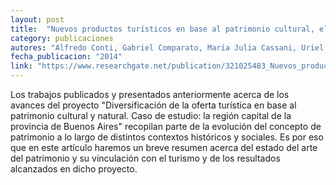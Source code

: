 ```yaml
---
layout: post
title:  "Nuevos productos turísticos en base al patrimonio cultural, el rol de las comunidades locales. Caso de estudio: Región Capital de la Provincia de Buenos Aires"
category: publicaciones
autores: "Alfredo Conti, Gabriel Comparato, María Julia Cassani, Uriel Charne, Florencia Moscoso"
fecha_publicacion: "2014"
link: "https://www.researchgate.net/publication/321025483_Nuevos_productos_turisticos_en_base_al_patrimonio_cultural_el_rol_de_las_comunidades_locales_Caso_de_estudio_Region_Capital_de_la_Provincia_de_Buenos_Aires"
---
```


Los trabajos publicados y presentados anteriormente acerca de los avances del proyecto "Diversificación de la oferta turística en base al patrimonio cultural y natural. Caso de estudio: la región capital de la provincia de Buenos Aires" recopilan parte de la evolución del concepto de patrimonio a lo largo de distintos contextos históricos y sociales. Es por eso que en este artículo haremos un breve resumen acerca del estado del arte del patrimonio y su vinculación con el turismo y de los resultados alcanzados en dicho proyecto.

